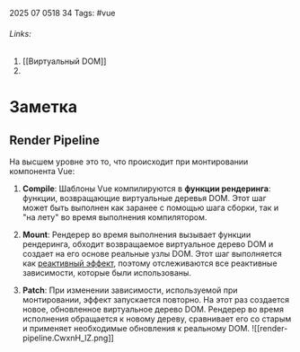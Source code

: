 2025 07 0518 34
Tags: #vue 
###### Links: 
1) [[Виртуальный DOM]]
2) 
# Заметка
## Render Pipeline
На высшем уровне это то, что происходит при монтировании компонента Vue:
1. **Compile**: Шаблоны Vue компилируются в **функции рендеринга**: функции, возвращающие виртуальные деревья DOM. Этот шаг может быть выполнен как заранее с помощью шага сборки, так и "на лету" во время выполнения компилятором.
    
2. **Mount**: Рендерер во время выполнения вызывает функции рендеринга, обходит возвращаемое виртуальное дерево DOM и создает на его основе реальные узлы DOM. Этот шаг выполняется как [реактивный эффект](https://ru.vuejs.org/guide/extras/reactivity-in-depth.html), поэтому отслеживаются все реактивные зависимости, которые были использованы.
    
3. **Patch**: При изменении зависимости, используемой при монтировании, эффект запускается повторно. На этот раз создается новое, обновленное виртуальное дерево DOM. Рендерер во время исполнения обращается к новому дереву, сравнивает его со старым и применяет необходимые обновления к реальному DOM. ![[render-pipeline.CwxnH_lZ.png]]
